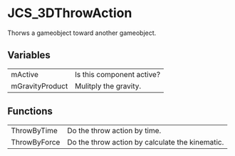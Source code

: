 # JCS_3DThrowAction

Thorws a gameobject toward another gameobject.


## Variables

<table>
  <tr>
    <td>mActive</td>
    <td>Is this component active?</td>
  </tr>
  <tr>
    <td>mGravityProduct</td>
    <td>Mulitply the gravity.</td>
  </tr>
</table>


## Functions

<table>
  <tr>
    <td>ThrowByTime</td>
    <td>Do the throw action by time.</td>
  </tr>
  <tr>
    <td>ThrowByForce</td>
    <td>Do the throw action by calculate the kinematic.</td>
  </tr>
</table>
